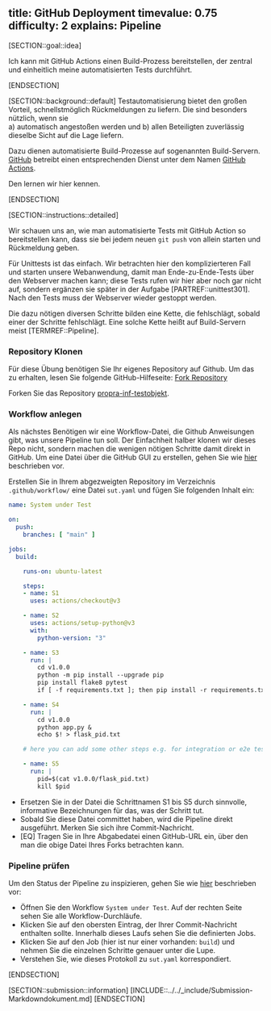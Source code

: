 title: GitHub Deployment
timevalue: 0.75
difficulty: 2
explains: Pipeline
---
[SECTION::goal::idea]

Ich kann mit GitHub Actions einen Build-Prozess bereitstellen,
der zentral und einheitlich meine automatisierten Tests durchführt.

[ENDSECTION]

[SECTION::background::default]
Testautomatisierung bietet den großen Vorteil, schnellstmöglich Rückmeldungen zu liefern.
Die sind besonders nützlich, wenn sie  
a) automatisch angestoßen werden und
b) allen Beteiligten zuverlässig dieselbe Sicht auf die Lage liefern.

Dazu dienen automatisierte Build-Prozesse auf sogenannten Build-Servern.
[GitHub](https://github.com/) betreibt einen entsprechenden Dienst unter dem Namen
[GitHub Actions](https://docs.github.com/en/actions).

Den lernen wir hier kennen.

[ENDSECTION]

[SECTION::instructions::detailed]

Wir schauen uns an, wie man automatisierte Tests mit GitHub Action so bereitstellen kann,
dass sie bei jedem neuen `git push` von allein starten und Rückmeldung geben.

Für Unittests ist das einfach. Wir betrachten hier den komplizierteren Fall und
starten unsere Webanwendung, damit man Ende-zu-Ende-Tests über den Webserver
machen kann; diese Tests rufen wir hier aber noch gar nicht auf, sondern ergänzen sie
später in der Aufgabe [PARTREF::unittest301].
Nach den Tests muss der Webserver wieder gestoppt werden.

Die dazu nötigen diversen Schritte bilden eine Kette, die fehlschlägt, sobald einer
der Schritte fehlschlägt.
Eine solche Kette heißt auf Build-Servern meist [TERMREF::Pipeline].

### Repository Klonen

Für diese Übung benötigen Sie Ihr eigenes Repository auf Github. Um das zu erhalten, lesen Sie
folgende GitHub-Hilfeseite: [Fork Repository](https://docs.github.com/de/pull-requests/collaborating-with-pull-requests/working-with-forks/fork-a-repo)

Forken Sie das Repository [propra-inf-testobjekt](https://github.com/fubinf/propra-inf-testobjekt).

### Workflow anlegen

Als nächstes Benötigen wir eine Workflow-Datei, die Github Anweisungen gibt, was unsere Pipeline
tun soll.
Der Einfachheit halber klonen wir dieses Repo nicht, sondern machen die wenigen nötigen
Schritte damit direkt in GitHub.
Um eine Datei über die GitHub GUI zu erstellen, gehen Sie wie
[hier](https://docs.github.com/de/repositories/working-with-files/managing-files/creating-new-files#)
beschrieben vor.

Erstellen Sie in Ihrem abgezweigten Repository im Verzeichnis `.github/workflow/` eine Datei
`sut.yaml` und fügen Sie folgenden Inhalt ein:

```yaml
name: System under Test

on:
  push:
    branches: [ "main" ]

jobs:
  build:

    runs-on: ubuntu-latest

    steps:
    - name: S1
      uses: actions/checkout@v3

    - name: S2
      uses: actions/setup-python@v3
      with:
        python-version: "3"

    - name: S3
      run: |
        cd v1.0.0
        python -m pip install --upgrade pip
        pip install flake8 pytest
        if [ -f requirements.txt ]; then pip install -r requirements.txt; fi

    - name: S4
      run: |
        cd v1.0.0
        python app.py &
        echo $! > flask_pid.txt

    # here you can add some other steps e.g. for integration or e2e tests

    - name: S5
      run: |
        pid=$(cat v1.0.0/flask_pid.txt)
        kill $pid

```

- Ersetzen Sie in der Datei die Schrittnamen S1 bis S5 durch sinnvolle, informative Bezeichnungen
  für das, was der Schritt tut.
- Sobald Sie diese Datei committet haben, wird die Pipeline direkt ausgeführt.
  Merken Sie sich ihre Commit-Nachricht.
- [EQ] Tragen Sie in Ihre Abgabedatei einen GitHub-URL ein,
  über den man die obige Datei Ihres Forks betrachten kann.

### Pipeline prüfen

Um den Status der Pipeline zu inspizieren, gehen Sie wie [hier](https://docs.github.com/de/actions/quickstart#viewing-your-workflow-results) beschrieben vor:

- Öffnen Sie den Workflow `System under Test`.
  Auf der rechten Seite sehen Sie alle Workflow-Durchläufe.
- Klicken Sie auf den obersten Eintrag, der Ihrer Commit-Nachricht enthalten sollte.
  Innerhalb dieses Laufs sehen Sie die definierten Jobs.
- Klicken Sie auf den Job (hier ist nur einer vorhanden: `build`) und
  nehmen Sie die einzelnen Schritte genauer unter die Lupe.
- Verstehen Sie, wie dieses Protokoll zu `sut.yaml` korrespondiert.

[ENDSECTION]

[SECTION::submission::information]
[INCLUDE::../../_include/Submission-Markdowndokument.md]
[ENDSECTION]
